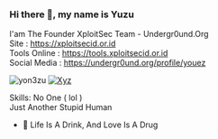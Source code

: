 ### Hi there 👋, my name is Yuzu
I'am The Founder XploitSec Team - Undergr0und.Org<br>
Site : <a href="https://xploitsecid.or.id">https://xploitsecid.or.id</a><br>
Tools Online : <a href="https://tools.xploitsecid.or.id">https://tools.xploitsecid.or.id</a><br>
Social Media : <a href="https://undergr0und.org/profile/youez">https://undergr0und.org/profile/youez</a>

![yon3zu](https://github-readme-stats.vercel.app/api?username=yon3zu&show_icons=true&theme=radical)
[![Xyz](https://github-readme-stats.vercel.app/api/top-langs/?username=yon3zu&layout=compact&theme=radical)](https://github.com/yon3zu/github-readme-stats)

Skills: No One ( lol )<br>
Just Another Stupid Human

- 🔭 Life Is A Drink, And Love Is A Drug
